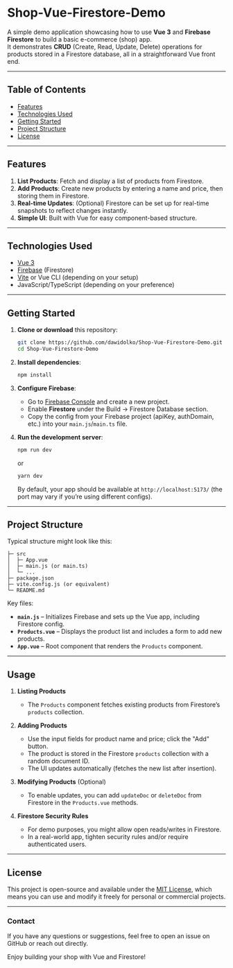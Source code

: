 # Shop-Vue-Firestore-Demo

A simple demo application showcasing how to use **Vue 3** and **Firebase Firestore** to build a basic e-commerce (shop) app.  
It demonstrates **CRUD** (Create, Read, Update, Delete) operations for products stored in a Firestore database, all in a straightforward Vue front end.

---

## Table of Contents

- [Features](#features)
- [Technologies Used](#technologies-used)
- [Getting Started](#getting-started)
- [Project Structure](#project-structure)
- [License](#license)

---

## Features

1. **List Products**: Fetch and display a list of products from Firestore.  
2. **Add Products**: Create new products by entering a name and price, then storing them in Firestore.  
3. **Real-time Updates**: (Optional) Firestore can be set up for real-time snapshots to reflect changes instantly.  
4. **Simple UI**: Built with Vue for easy component-based structure.

---

## Technologies Used

- [Vue 3](https://vuejs.org/)  
- [Firebase](https://firebase.google.com/) (Firestore)  
- [Vite](https://vitejs.dev/) or Vue CLI (depending on your setup)  
- JavaScript/TypeScript (depending on your preference)

---

## Getting Started

1. **Clone or download** this repository:
   ```bash
   git clone https://github.com/dawidolko/Shop-Vue-Firestore-Demo.git
   cd Shop-Vue-Firestore-Demo
   ```

2. **Install dependencies**:
   ```bash
   npm install
   ```

3. **Configure Firebase**:  
   - Go to [Firebase Console](https://console.firebase.google.com/) and create a new project.
   - Enable **Firestore** under the Build → Firestore Database section.
   - Copy the config from your Firebase project (apiKey, authDomain, etc.) into your `main.js`/`main.ts` file.

4. **Run the development server**:
   ```bash
   npm run dev
   ```
   or
   ```bash
   yarn dev
   ```
   By default, your app should be available at `http://localhost:5173/` (the port may vary if you’re using different configs).

---

## Project Structure

Typical structure might look like this:
```
├─ src
│  ├─ App.vue
│  ├─ main.js (or main.ts)
│  └─ ...
├─ package.json
├─ vite.config.js (or equivalent)
└─ README.md
```

Key files:
- **`main.js`** – Initializes Firebase and sets up the Vue app, including Firestore config.
- **`Products.vue`** – Displays the product list and includes a form to add new products.
- **`App.vue`** – Root component that renders the `Products` component.

---

## Usage

1. **Listing Products**  
   - The `Products` component fetches existing products from Firestore’s `products` collection.

2. **Adding Products**  
   - Use the input fields for product name and price; click the "Add" button.  
   - The product is stored in the Firestore `products` collection with a random document ID.  
   - The UI updates automatically (fetches the new list after insertion).

3. **Modifying Products** (Optional)  
   - To enable updates, you can add `updateDoc` or `deleteDoc` from Firestore in the `Products.vue` methods.

4. **Firestore Security Rules**  
   - For demo purposes, you might allow open reads/writes in Firestore.  
   - In a real-world app, tighten security rules and/or require authenticated users.

---

## License

This project is open-source and available under the [MIT License](LICENSE), which means you can use and modify it freely for personal or commercial projects.

---

### Contact

If you have any questions or suggestions, feel free to open an issue on GitHub or reach out directly.

Enjoy building your shop with Vue and Firestore!
